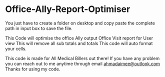 # Office-Ally-Report-Optimiser

You just have to create a folder on desktop and copy paste the complete path in input box to save the file.

This Code will optimise the office Ally output Office Visit report for User view
This will remove all sub totals and totals
This code will auto format your cells.


This code is made for All Medical Billers out there!
If you have any problem you can reach out to me anytime through email ahmadaimee@outlook.com
Thanks for using my code.
